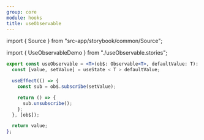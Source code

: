 ```yaml
---
group: core
module: hooks
title: useObservable
---
```


import { Source } from "src-app/storybook/common/Source";

import { UseObservableDemo } from "./useObservable.stories";

<UseObservableDemo />

```jsx
export const useObservable = <T>(ob$: Observable<T>, defaultValue: T): T => {
  const [value, setValue] = useState < T > defaultValue;

  useEffect(() => {
    const sub = ob$.subscribe(setValue);

    return () => {
      sub.unsubscribe();
    };
  }, [ob$]);

  return value;
};
```

<Source path="src-core/hooks/useObservable.ts" />
